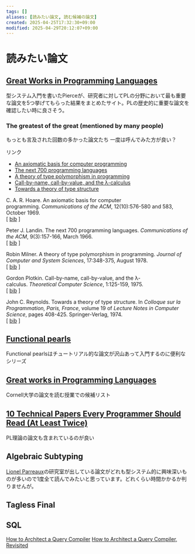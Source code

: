 ```yaml
---
tags: []
aliases: [読みたい論文, 読む候補の論文]
created: 2025-04-25T17:32:30+09:00
modified: 2025-04-29T20:12:07+09:00
---
```


# 読みたい論文

## [Great Works in Programming Languages](https://www.cis.upenn.edu/~bcpierce/courses/670Fall04/GreatWorksInPL.shtml)

型システム入門を書いたPierceが、研究者に対してPLの分野において最も重要な論文を5つ挙げてもらった結果をまとめたサイト。PLの歴史的に重要な論文を確認したい時に良さそう。

### The greatest of the great (mentioned by many people)

もっとも言及された回数の多かった論文たち
一度は呼んでみた方が良い？

リンク
- [An axiomatic basis for computer programming](https://dl.acm.org/doi/10.1145/363235.363259)
- [The next 700 programming languages](https://dl.acm.org/doi/10.1145/365230.365257)
- [A theory of type polymorphism in programming](https://homepages.inf.ed.ac.uk/wadler/papers/papers-we-love/milner-type-polymorphism.pdf)
- [Call-by-name, call-by-value, and the λ-calculus](https://www.sciencedirect.com/science/article/pii/0304397575900171)
- [Towards a theory of type structure](https://www.cs.cmu.edu/afs/cs/user/jcr/ftp/theotypestr.pdf)

C. A. R. Hoare. An axiomatic basis for computer programming. _Communications of the ACM_, 12(10):576-580 and 583, October 1969.  
[ [bib](https://www.cis.upenn.edu/~bcpierce/courses/670Fall04/great-bib.html#Hoare69) ]

Peter J. Landin. The next 700 programming languages. _Communications of the ACM_, 9(3):157-166, March 1966.  
[ [bib](https://www.cis.upenn.edu/~bcpierce/courses/670Fall04/great-bib.html#Landin66) ]

Robin Milner. A theory of type polymorphism in programming. _Journal of Computer and System Sciences_, 17:348-375, August 1978.  
[ [bib](https://www.cis.upenn.edu/~bcpierce/courses/670Fall04/great-bib.html#Milner78) ]

Gordon Plotkin. Call-by-name, call-by-value, and the λ-calculus. _Theoretical Computer Science_, 1:125-159, 1975.  
[ [bib](https://www.cis.upenn.edu/~bcpierce/courses/670Fall04/great-bib.html#Plotkin:CallByNameCallByValue) ]

John C. Reynolds. Towards a theory of type structure. In _Colloque sur la Programmation, Paris, France_, volume 19 of _Lecture Notes in Computer Science_, pages 408-425. Springer-Verlag, 1974.  
[ [bib](https://www.cis.upenn.edu/~bcpierce/courses/670Fall04/great-bib.html#REYNOLDS74) ]


## [Functional pearls](https://wiki.haskell.org/Research_papers/Functional_pearls)

Functional pearlsはチュートリアル的な論文が沢山あって入門するのに便利なシリーズ
## [Great works in Programming Languages](https://www.cs.cornell.edu/courses/cs7194/2019sp/)

Cornell大学の論文を読む授業での候補リスト

## [10 Technical Papers Every Programmer Should Read (At Least Twice)](https://blog.fogus.me/2011/09/08/10-technical-papers-every-programmer-should-read-at-least-twice.html)

PL理論の論文も含まれているのが良い

## Algebraic Subtyping

[Lionel Parreaux](https://scholar.google.ch/citations?user=jQqTdHwAAAAJ&hl=en)の研究室が出している論文がどれも型システム的に興味深いものが多いので1度全て読んでみたいと思っています。どれくらい時間かかるか判りませんが。

## Tagless Final



## SQL


[How to Architect a Query Compiler](https://15721.courses.cs.cmu.edu/spring2018/papers/03-compilation/shaikhha-sigmod2016.pdf)
[How to Architect a Query Compiler, Revisited](https://dl.acm.org/doi/10.1145/3183713.3196893)